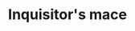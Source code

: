 ---
layout: item
title: Inquisitor's mace
item-id: 24417
datatable: true
id: 24417
name: "Inquisitor's mace"
members: true
lowalch: 2000000
highalch: 3000000
examine: "A powerful mace once wielded by the turncloak Justiciar."
monsters:
  - id: 9416
    name: "Phosani's Nightmare"
    members: true
    combat_level: 1024
    wiki_url: "https://oldschool.runescape.wiki/w/The_Nightmare"
    drops:
      - quantity: "1"
        rarity: 0.0008333333333333334
    image: "https://oldschool.runescape.wiki/images/thumb/7/7d/The_Nightmare.png/250px-The_Nightmare.png?0128a"
  - id: 9425
    name: "The Nightmare"
    members: true
    combat_level: 814
    wiki_url: "https://oldschool.runescape.wiki/w/The_Nightmare"
    drops:
      - quantity: "1"
        rarity: 0.0008333333333333334
    image: "https://oldschool.runescape.wiki/images/thumb/7/7d/The_Nightmare.png/250px-The_Nightmare.png?0128a"
---